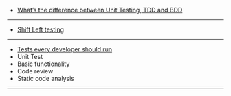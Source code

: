 * [What’s the difference between Unit Testing, TDD and BDD](https://codeutopia.net/blog/2015/03/01/unit-testing-tdd-and-bdd/)

____

* [Shift Left testing](https://www.browserstack.com/guide/what-is-shift-left-testing#:~:text=Shift%20Left%20Testing%20literally%20pushes,possible%20in%20the%20development%20process.)

_____

* [Tests every developer should run](https://www.browserstack.com/guide/types-of-testing-developers-should-run)
 * Unit Test
 * Basic functionality
 * Code review
 * Static code analysis
______